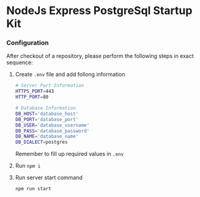 # NodeJs Express PostgreSql Startup Kit

### Configuration

After checkout of a repository, please perform the following steps in exact sequence:


1. Create `.env` file and add follong information 
    ```sh
    # Server Port Information
    HTTPS_PORT=443
    HTTP_PORT=80

    # Database Information
    DB_HOST='database_host'
    DB_PORT='database_port'
    DB_USER='database_username'
    DB_PASS='database_password'
    DB_NAME='database_name'
    DB_DIALECT=postgres
    ```

    Remember to fill up required values in `.env`

2. Run `npm i`

3. Run server start command 
    ```cmd
    npm run start
    ```